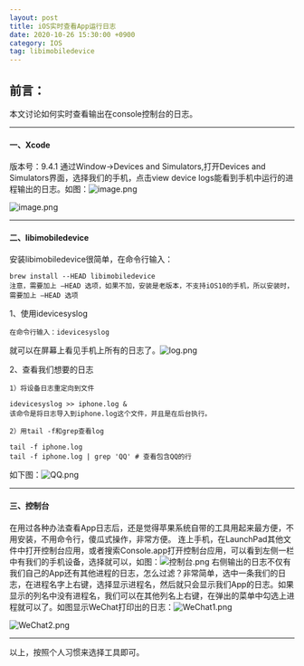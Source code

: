 ```yaml
---
layout: post
title: iOS实时查看App运行日志
date: 2020-10-26 15:30:00 +0900
category: IOS
tag: libimobiledevice
---
```

## 前言：
本文讨论如何实时查看输出在console控制台的日志。

----
#### 一、Xcode
版本号：9.4.1
通过Window->Devices and Simulators,打开Devices and Simulators界面，选择我们的手机，点击view device logs能看到手机中运行的进程输出的日志。如图：![image.png](https://upload-images.jianshu.io/upload_images/7116457-b5b3871a7735742c.png?imageMogr2/auto-orient/strip%7CimageView2/2/w/1240)

![image.png](https://upload-images.jianshu.io/upload_images/7116457-17ea0cd74a67ad09.png?imageMogr2/auto-orient/strip%7CimageView2/2/w/1240)

----
#### 二、libimobiledevice

安装libimobiledevice很简单，在命令行输入：
```
brew install --HEAD libimobiledevice
注意，需要加上 –HEAD 选项，如果不加，安装是老版本，不支持iOS10的手机，所以安装时，需要加上 –HEAD 选项
```
1、使用idevicesyslog
```
在命令行输入：idevicesyslog
````
就可以在屏幕上看见手机上所有的日志了。![log.png](http://upload-images.jianshu.io/upload_images/7116457-13bb65d0b97f902b.png?imageMogr2/auto-orient/strip%7CimageView2/2/w/1240)

2、查看我们想要的日志
```
1）将设备日志重定向到文件

idevicesyslog >> iphone.log &
该命令是将日志导入到iphone.log这个文件，并且是在后台执行。

2）用tail -f和grep查看log

tail -f iphone.log
tail -f iphone.log | grep 'QQ' # 查看包含QQ的行
```
如下图：![QQ.png](http://upload-images.jianshu.io/upload_images/7116457-a0a563ca1720d6e4.png?imageMogr2/auto-orient/strip%7CimageView2/2/w/1240)

---
#### 三、控制台
在用过各种办法查看App日志后，还是觉得苹果系统自带的工具用起来最方便，不用安装，不用命令行，傻瓜式操作，非常方便。
连上手机，在LaunchPad其他文件中打开控制台应用，或者搜索Console.app打开控制台应用，可以看到左侧一栏中有我们的手机设备，选择就可以，如图：![控制台.png](http://upload-images.jianshu.io/upload_images/7116457-e585843d2b26f840.png?imageMogr2/auto-orient/strip%7CimageView2/2/w/1240)
右侧输出的日志不仅有我们自己的App还有其他进程的日志，怎么过滤？非常简单，选中一条我们的日志，在进程名字上右键，选择显示进程名，然后就只会显示我们App的日志。如果显示的列名中没有进程名，我们可以在其他列名上右键，在弹出的菜单中勾选上进程就可以了。如图显示WeChat打印出的日志：![WeChat1.png](http://upload-images.jianshu.io/upload_images/7116457-6fcc92f8506ef77b.png?imageMogr2/auto-orient/strip%7CimageView2/2/w/1240)


![WeChat2.png](http://upload-images.jianshu.io/upload_images/7116457-5da7b50619d5210e.png?imageMogr2/auto-orient/strip%7CimageView2/2/w/1240)

---
以上，按照个人习惯来选择工具即可。

